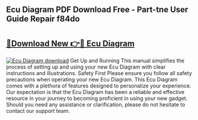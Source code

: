 ## Ecu Diagram PDF Download Free - Part-tne User Guide Repair f84do

# <h2><a href="http://dfmdova.blite.top/?on=Ecu+Diagram">🔗Download New 👉🔴 Ecu Diagram</a></h2>

[![Ecu Diagram download](https://i.imgur.com/lujVjoI.png)](http://dfmdova.blite.top/?on=Ecu+Diagram)
Get Up and Running This manual simplifies the process of setting up and using your new Ecu Diagram with clear instructions and illustrations. Safety First Please ensure you follow all safety precautions when operating your new Ecu Diagram. This Ecu Diagram comes with a plethora of features designed to personalize your experience. Our expectation is that the Ecu Diagram has been a reliable and effective resource in your journey to becoming proficient in using your new gadget. Should you need any assistance or clarification, please do not hesitate to contact our support team.
